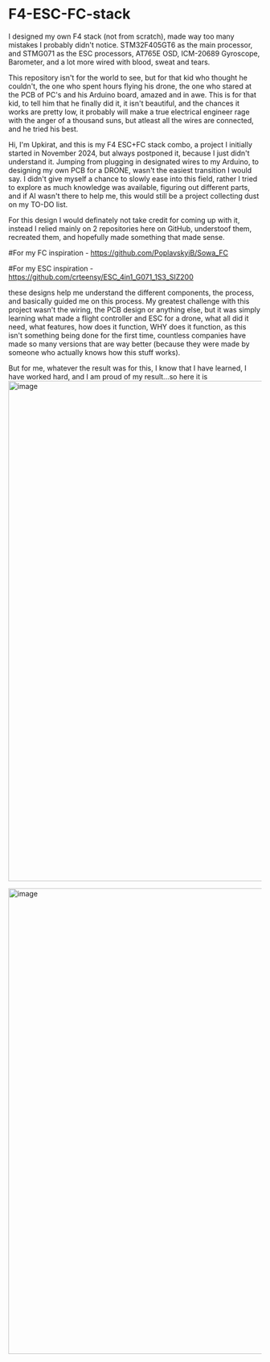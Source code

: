 # F4-ESC-FC-stack
I designed my own F4 stack (not from scratch), made way too many mistakes I probably didn't notice. STM32F405GT6 as the main processor, and STMG071 as the ESC processors, AT765E OSD, ICM-20689 Gyroscope, Barometer, and a lot more wired with blood, sweat and tears.

This repository isn't for the world to see, but for that kid who thought he couldn't, the one who spent hours flying his drone, the one who stared at the PCB of PC's and his Arduino board, amazed and in awe. This is for that kid, to tell him that he finally did it, it isn't beautiful, and the chances it works are pretty low, it probably will make a true electrical engineer rage with the anger of a thousand suns, but atleast all the wires are connected, and he tried his best.

Hi, I'm Upkirat, and this is my F4 ESC+FC stack combo, a project I initially started in November 2024, but always postponed it, because I just didn't understand it. Jumping from plugging in designated wires to my Arduino, to designing my own PCB for a DRONE, wasn't the easiest transition I would say. I didn't give myself a chance to slowly ease into this field, rather I tried to explore as much knowledge was available, figuring out different parts, and if AI wasn't there to help me, this would still be a project collecting dust on my TO-DO list. 

For this design I would definately not take credit for coming up with it, instead I relied mainly on 2 repositories here on GitHub, understoof them, recreated them, and hopefully made something that made sense.

#For my FC inspiration -
https://github.com/PoplavskyiB/Sowa_FC

#For my ESC inspiration - 
https://github.com/crteensy/ESC_4in1_G071_1S3_SIZ200

these designs help me understand the different components, the process, and basically guided me on this process. My greatest challenge with this project wasn't the wiring, the PCB design or anything else, but it was simply learning what made a flight controller and ESC for a drone, what all did it need, what features, how does it function, WHY does it function, as this isn't something being done for the first time, countless companies have made so many versions that are way better (because they were made by someone who actually knows how this stuff works). 

But for me, whatever the result was for this, I know that I have learned, I have worked hard, and I am proud of my result...so here it is
<img width="1302" height="994" alt="image" src="https://github.com/user-attachments/assets/8f4d5006-c5e1-40e7-a41e-fa3f90e146a7" />

<img width="1273" height="925" alt="image" src="https://github.com/user-attachments/assets/baaa9162-f227-4ec7-b97e-d7350334cb01" />
